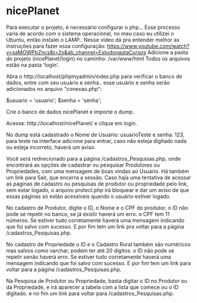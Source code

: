 # nicePlanet


Para executar o projeto, é necessário configurar o php... Esse processo varia de acordo com o sistema operacional, no meu caso eu utilizei o Ubuntu, então instalei o LAMP.. Nesse vídeo dá pra entender melhor as instruções para fazer essa configuração: https://www.youtube.com/watch?v=saMOWPbZncs&t=2s&ab_channel=EstudonautaCursos
Adicione a pasta do projeto (nicePlanet/login) no caminho: /var/www/html
Todos os arquivos estão na pasta 'login'.

Abra o http://localhost/phpmyadmin/index.php para verificar o banco de dados, entre com seu usuário e senha.. esse usuário e senha serão adicionados no arquivo "conexao.php":

$usuario = 'usuario';
$senha = 'senha';

Crie o banco de dados nicePlanet e importe o dump.

Acesse: http://localhost/nicePlanet/ e clique em login.

No dump está cadastrado o Nome de Usuário: usuarioTeste e senha: 123, para teste
na interface adicione para entrar, caso não esteja digitado nada ou esteja incorreto, haverá um aviso.

Você será redirecionado para a página /cadastros_Pesquisas.php, onde encontrará as opções de cadastrar ou pesquisar Produtores ou Propriedades, com uma mensagem de boas vindas ao Usuário. Há também um link para Sair, que encerra a sessão. Caso haja uma tentativa de acessar as páginas de cadastro ou pesquisas de produtor ou propriedade pelo link, sem estar logado, o arquivo protect.php irá bloquear e dar um aviso de que essas páginas só estão acessíveis quando o usuário estiver logado.

No cadastro de Produtor, digite o ID, o Nome e o CPF do produtor. o ID não pode se repetir no banco, se já existir haverá um erro. o CPF tem 11 números. Se estiver tudo corretamente haverá uma mensagem indicando que foi salvo com sucesso. E por fim tem um link pra voltar para a página /cadastros_Pesquisas.php.

No cadastro de Propriedade o ID e o Cadastro Rural também são numéricos mas salvos como varchar, podem ter até 20 dígitos. o ID não pode se repetir senão haverá erro.
Se estiver tudo corretamente haverá uma mensagem indicando que foi salvo com sucesso. E por fim tem um link para voltar para a página /cadastros_Pesquisas.php.

Na Pesquisa de Produtor ou Propriedade, basta digitar o ID no Produtor ou da Propriedade, e irá aparecer a tabela com a lista que comece ou o ID digitado. e no fim um link para voltar para /cadastros_Pesquisas.php.
